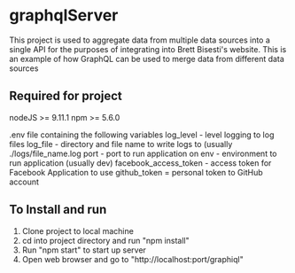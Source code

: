 # graphqlServer

This project is used to aggregate data from multiple data sources into a single API for the purposes of integrating into Brett Bisesti's website.  This is an example of how GraphQL can be used to merge data from different data sources

## Required for project
nodeJS >= 9.11.1
npm >= 5.6.0 

.env file containing the following variables
log_level - level logging to log files
log_file - directory and file name to write logs to (usually ./logs/file_name.log
port - port to run application on
env - environment to run application (usually dev)
facebook_access_token - access token for Facebook Application to use
github_token = personal token to GitHub account

## To Install and run
1. Clone project to local machine
2. cd into project directory and run "npm install"
3. Run "npm start" to start up server
4. Open web browser and go to "http://localhost:port/graphiql"
